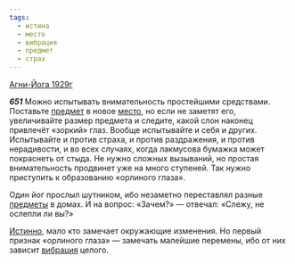```yaml
---
tags:
  - истина
  - место
  - вибрация
  - предмет
  - страх
---
```


[Агни-Йога 1929г](/agni/1929)

___651___
Можно испытывать внимательность простейшими средствами. Поставьте [предмет](/tag/#предмет) в новое [место](/tag/#место), но если не заметят его, увеличивайте размер предмета и следите, какой слон наконец привлечёт «зоркий» глаз. Вообще испытывайте и себя и других. Испытывайте и против страха, и против раздражения, и против нерадивости, и во всех случаях, когда лакмусова бумажка может покраснеть от стыда. Не нужно сложных вызываний, но простая внимательность продвинет уже на много ступеней. Так нужно приступить к образованию «орлиного глаза».   

Один йог прослыл шутником, ибо незаметно переставлял разные [предметы](/tag/#предмет) в домах. И на вопрос: «Зачем?» — отвечал: «Слежу, не ослепли ли вы?»   

[Истинно](/tag/#истина), мало кто замечает окружающие изменения. Но первый признак «орлиного глаза» — замечать малейшие перемены, ибо от них зависит [вибрация](/tag/#вибрация) целого.